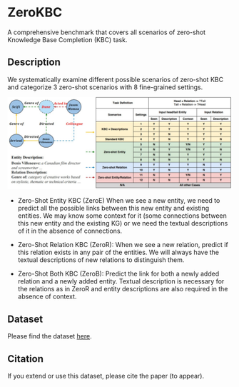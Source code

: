 # ZeroKBC

A comprehensive benchmark that covers all scenarios of zero-shot Knowledge Base Completion (KBC) task.

## Description

We systematically examine different possible scenarios of zero-shot KBC and categorize 3 zero-shot scenarios with 8 fine-grained settings. 

![alt](example.jpg)

* Zero-Shot Entity KBC (ZeroE)
When we see a new entity, we need to predict all the possible links between this new entity and existing entities. We may  know some context for it (some connections between this new entity and the existing KG) or we need the textual descriptions of it in the absence of connections.

* Zero-Shot Relation KBC (ZeroR):
When we see a new relation, predict if this relation exists in any pair of the entities. We will always have the textual descriptions of new relations to distinguish them.

* Zero-Shot Both KBC (ZeroB):
Predict the link for both a newly added relation and a newly added entity. Textual description is necessary for the relations as in ZeroR and entity descriptions are also required in the absence of context.



## Dataset
Please find the dataset [here](https://github.com/brickee/ZeroKBC/blob/main/ZeroKBC.zip).

## Citation

If you extend or use this dataset, please cite the paper (to appear).


<!-- ```text
@inproceedings{chen-etal-2021-probing,
 author = {Chen, Pei  and Liu, Kang  and Chen, Yubo  and Wang, Taifeng  and Zhao, Jun},
 booktitle = {Proceedings of the 16th Conference of the European Chapter of the Association for Computational Linguistics: Main Volume},
 month = {April},
 pages = {2042--2048},
 publisher = {Association for Computational Linguistics},
 title = {Probing into the Root: A Dataset for Reason Extraction of Structural Events from Financial Documents},
 year = {2021}
}
``` -->